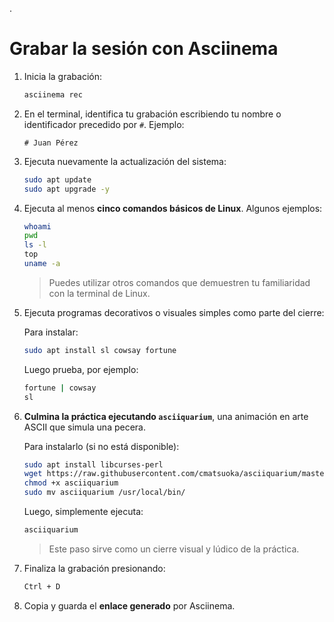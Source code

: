 .


# Grabar la sesión con Asciinema

1. Inicia la grabación:

   ```bash
   asciinema rec
   ```

2. En el terminal, identifica tu grabación escribiendo tu nombre o identificador precedido por `#`.
   Ejemplo:

   ```
   # Juan Pérez
   ```

3. Ejecuta nuevamente la actualización del sistema:

   ```bash
   sudo apt update
   sudo apt upgrade -y
   ```

4. Ejecuta al menos **cinco comandos básicos de Linux**. Algunos ejemplos:

   ```bash
   whoami
   pwd
   ls -l
   top
   uname -a
   ```

   > Puedes utilizar otros comandos que demuestren tu familiaridad con la terminal de Linux.

5. Ejecuta programas decorativos o visuales simples como parte del cierre:

   Para instalar:

   ```bash
   sudo apt install sl cowsay fortune
   ```

   Luego prueba, por ejemplo:

   ```bash
   fortune | cowsay
   sl
   ```

6. **Culmina la práctica ejecutando `asciiquarium`**, una animación en arte ASCII que simula una pecera.

   Para instalarlo (si no está disponible):

   ```bash
   sudo apt install libcurses-perl
   wget https://raw.githubusercontent.com/cmatsuoka/asciiquarium/master/asciiquarium
   chmod +x asciiquarium
   sudo mv asciiquarium /usr/local/bin/
   ```

   Luego, simplemente ejecuta:

   ```bash
   asciiquarium
   ```

   > Este paso sirve como un cierre visual y lúdico de la práctica.

7. Finaliza la grabación presionando:

   ```bash
   Ctrl + D
   ```

8. Copia y guarda el **enlace generado** por Asciinema.
